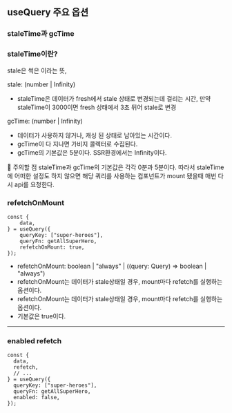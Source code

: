 ## useQuery 주요 옵션

### staleTime과 gcTime

### staleTime이란?

stale은 썩은 이라는 뜻,

stale: (number | Infinity)

- staleTime은 데이터가 fresh에서 stale 상태로 변경되는데 걸리는 시간, 만약 staleTime이 3000이면 fresh 상태에서 3초 뒤어 stale로 변경

gcTime: (number | Infinity)

- 데이터가 사용하지 않거나, 캐싱 된 상태로 남아있는 시간이다.
- gcTime이 다 지나면 가비지 콜렉터로 수집된다.
- gcTime의 기본값은 5분이다. SSR환경에서는 Infinity이다.

📌 주의할 점
staleTime과 gcTime의 기본값은 각각 0분과 5분이다. 따라서 staleTime에 어떠한 설정도 하지 않으면 해당 쿼리를 사용하는 컴포넌트가 mount 됐을때 매번 다시 api를 요청한다.

### refetchOnMount

```
const {
    data,
} = useQuery({
    queryKey: ["super-heroes"],
    queryFn: getAllSuperHero,
    refetchOnMount: true,
});
```

- refetchOnMount: boolean | "always" | ((query: Query) => boolean | "always")
- refetchOnMount는 데이터가 stale상태일 경우, mount마다 refetch를 실행하는 옵션이다.
- refetchOnMount는 데이터가 stale상태일 경우, mount마다 refetch를 실행하는 옵션이다.
- 기본값은 true이다.

---

### enabled refetch

```
const {
  data,
  refetch,
  // ...
} = useQuery({
  queryKey: ["super-heroes"],
  queryFn: getAllSuperHero,
  enabled: false,
});
```

